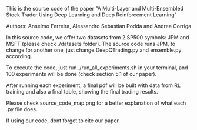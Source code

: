 This is the source code of the paper "A Multi-Layer and Multi-Ensembled Stock Trader Using Deep Learning and Deep Reinforcement Learning"

Authors: Anselmo Ferreira, Alessandro Sebastian Podda and Andrea Corriga 

In this source code, we offer two datasets from 2 SP500 symbols: JPM and MSFT (please check ./datasets folder). The source code runs JPM, to change for another one, just change DeepQTrading.py and ensemble.py according.

To execute the code, just run ./run_all_experiments.sh in your terminal, and 100 experiments will be done (check section 5.1 of our paper).

After running each experiment, a final pdf will be built with data from RL training and also a final table, showing the final trading results.

Please check source_code_map.png for a better explanation of what each .py file does.

If using our code, dont forget to cite our paper. 
